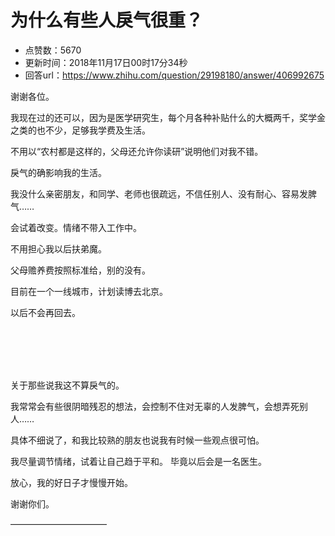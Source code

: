 # 为什么有些人戾气很重？
- 点赞数：5670
- 更新时间：2018年11月17日00时17分34秒
- 回答url：https://www.zhihu.com/question/29198180/answer/406992675
<body>
 <p data-pid="bqJUHe8j">谢谢各位。</p>
 <p data-pid="OIa1DQB7">我现在过的还可以，因为是医学研究生，每个月各种补贴什么的大概两千，奖学金之类的也不少，足够我学费及生活。</p>
 <p data-pid="4swM_NT6">不用以“农村都是这样的，父母还允许你读研”说明他们对我不错。</p>
 <p data-pid="MCWcyM8E">戾气的确影响我的生活。</p>
 <p data-pid="TJ0vQuj1">我没什么亲密朋友，和同学、老师也很疏远，不信任别人、没有耐心、容易发脾气……</p>
 <p data-pid="5_565C2J">会试着改变。情绪不带入工作中。</p>
 <p data-pid="cyzYtCgS">不用担心我以后扶弟魔。</p>
 <p data-pid="CCuJi0GX">父母赡养费按照标准给，别的没有。</p>
 <p data-pid="JBAr7Tsk">目前在一个一线城市，计划读博去北京。</p>
 <p data-pid="A-qzmU43">以后不会再回去。</p>
 <br>
 <br>
 <br>
 <br>
 <p data-pid="TaTKU5Ty">关于那些说我这不算戾气的。</p>
 <p data-pid="xgIbouIC">我常常会有些很阴暗残忍的想法，会控制不住对无辜的人发脾气，会想弄死别人……</p>
 <p data-pid="qzcImqhH">具体不细说了，和我比较熟的朋友也说我有时候一些观点很可怕。</p>
 <p data-pid="9AqkFofY">我尽量调节情绪，试着让自己趋于平和。 毕竟以后会是一名医生。</p>
 <p data-pid="1gkyHQi6">放心，我的好日子才慢慢开始。</p>
 <p data-pid="ba8p9Nhk">谢谢你们。</p>
 <p data-pid="hhyw-Qpm">———————————</p>
</body>